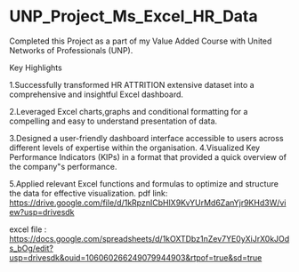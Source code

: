 # UNP_Project_Ms_Excel_HR_Data

Completed this Project as a part of my Value Added Course with United Networks of Professionals (UNP). 

Key Highlights

1.Successfully transformed HR ATTRITION extensive dataset into a comprehensive and insightful Excel dashboard.

2.Leveraged Excel charts,graphs and conditional formatting for a compelling and easy to understand presentation of data.

3.Designed a user-friendly dashboard interface accessible to users across different levels of expertise within the organisation.
4.Visualized Key Performance Indicators (KIPs) in a format that provided a quick overview of the company"s performance.

5.Applied relevant Excel functions and formulas to optimize and structure the data for effective visualization.
pdf link: https://drive.google.com/file/d/1kRpznICbHlX9KvYUrMd6ZanYjr9KHd3W/view?usp=drivesdk 

excel file : https://docs.google.com/spreadsheets/d/1kOXTDbz1nZev7YE0yXiJrX0kJOds_bOg/edit?usp=drivesdk&ouid=106060266249079944903&rtpof=true&sd=true 
